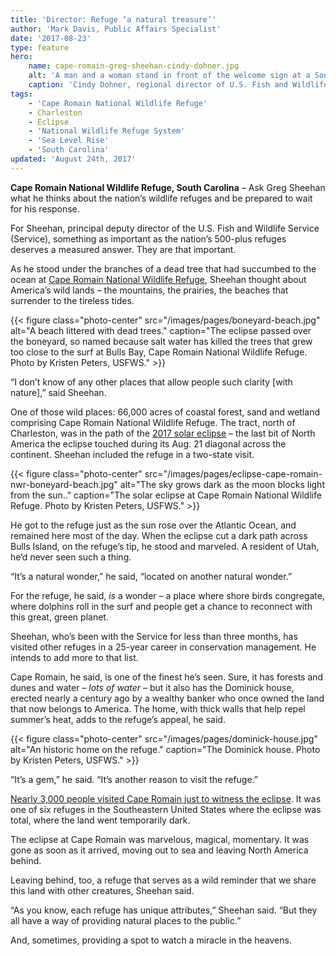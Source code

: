 ```yaml
---
title: 'Director: Refuge ‘a natural treasure’'
author: 'Mark Davis, Public Affairs Specialist'
date: '2017-08-23'
type: feature
hero:
    name: cape-romain-greg-sheehan-cindy-dohner.jpg
    alt: 'A man and a woman stand in front of the welcome sign at a South Carolina refuge.'
    caption: 'Cindy Dohner, regional director of U.S. Fish and Wildlife Services’ Region 4, and Greg Sheehan. He recently became the principal deputy director at the Service. Photo by Kristen Peters'
tags:
    - 'Cape Romain National Wildlife Refuge'
    - Charleston
    - Eclipse
    - 'National Wildlife Refuge System'
    - 'Sea Level Rise'
    - 'South Carolina'
updated: 'August 24th, 2017'
---
```


**Cape Romain National Wildlife Refuge, South Carolina** – Ask Greg Sheehan what he thinks about the nation’s wildlife refuges and be prepared to wait for his response.
 
For Sheehan, principal deputy director of the U.S. Fish and Wildlife Service (Service), something as important as the nation’s 500-plus refuges deserves a measured answer. They are that important.
 
As he stood under the branches of a dead tree that had succumbed to the ocean at [Cape Romain National Wildlife Refuge](https://www.fws.gov/refuge/Cape_Romain), Sheehan thought about America’s wild lands – the mountains, the prairies, the beaches that surrender to the tireless tides.

{{< figure class="photo-center" src="/images/pages/boneyard-beach.jpg" alt="A beach littered with dead trees." caption="The eclipse passed over the boneyard, so named because salt water has killed the trees that grew too close to the surf at Bulls Bay, Cape Romain National Wildlife Refuge. Photo by Kristen Peters, USFWS." >}}
 
“I don’t know of any other places that allow people such clarity [with nature],” said Sheehan.
 
One of those wild places: 66,000 acres of coastal forest, sand and wetland comprising Cape Romain National Wildlife Refuge. The tract, north of Charleston, was in the path of the [2017 solar eclipse](/articles/dark-delight/) – the last bit of North America the eclipse touched during its Aug. 21 diagonal across the continent. Sheehan included the refuge in a two-state visit.

{{< figure class="photo-center" src="/images/pages/eclipse-cape-romain-nwr-boneyard-beach.jpg" alt="The sky grows dark as the moon blocks light from the sun.." caption="The solar eclipse at Cape Romain National Wildlife Refuge. Photo by Kristen Peters, USFWS." >}}
 
He got to the refuge just as the sun rose over the Atlantic Ocean, and remained here most of the day. When the eclipse cut a dark path across Bulls Island, on the refuge’s tip, he stood and marveled. A resident of Utah, he’d never seen such a thing.

“It’s a natural wonder,” he said, “located on another natural wonder.”
 
For the refuge, he said, *is* a wonder – a place where shore birds congregate, where dolphins roll in the surf and people get a chance to reconnect with this great, green planet.
 
Sheehan, who’s been with the Service for less than three months, has visited other refuges in a 25-year career in conservation management. He intends to add more to that list.
 
Cape Romain, he said, is one of the finest he’s seen. Sure, it has forests and dunes and water – *lots of water* – but it also has the Dominick house, erected nearly a century ago by a wealthy banker who once owned the land that now belongs to America. The home, with thick walls that help repel summer’s heat, adds to the refuge’s appeal, he said.

{{< figure class="photo-center" src="/images/pages/dominick-house.jpg" alt="An historic home on the refuge." caption="The Dominick house. Photo by Kristen Peters, USFWS." >}}
 
“It’s a gem,” he said. “It’s another reason to visit the refuge.”
 
[Nearly 3,000 people visited Cape Romain just to witness the eclipse](/articles/dark-delight/). It was one of six refuges in the Southeastern United States where the eclipse was total, where the land went temporarily dark.
 
The eclipse at Cape Romain was marvelous, magical, momentary. It was gone as soon as it arrived, moving out to sea and leaving North America behind.
 
Leaving behind, too, a refuge that serves as a wild reminder that we share this land with other creatures, Sheehan said.
 
“As you know, each refuge has unique attributes,” Sheehan said. “But they all have a way of providing natural places to the public.”
 
And, sometimes, providing a spot to watch a miracle in the heavens.
